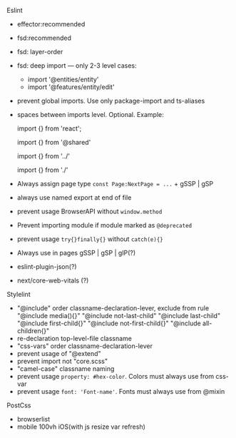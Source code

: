 Eslint
 - effector:recommended
 - fsd:recommended
 - fsd: layer-order
 - fsd: deep import — only 2-3 level
   cases:
     - import '@entities/entity'
     - import '@features/entity/edit'
 - prevent global imports. Use only package-import and ts-aliases
 - spaces between imports level. Optional. Example:


    import {} from 'react';

    import {} from '@shared'
    
    import {} from '../'

    import {} from './'


 - Always assign page type `const Page:NextPage = ...` + gSSP | gSP
 - always use named export at end of file
 - prevent usage BrowserAPI without `window.method`
 - Prevent importing module if module marked as `@deprecated`
 - prevent usage `try{}finally{}` without `catch(e){}`

 - Always use in pages gSSP | gSP | gIP(?)
 - eslint-plugin-json(?)
 - next/core-web-vitals (?)


Stylelint
 - "@include" order classname-declaration-lever, exclude from rule "@include media(){}" "@include not-last-child" "@include last-child" "@include first-child{}" "@include not-first-child{}" "@include all-children{}"
 - re-declaration top-level-file classname
 - "css-vars" order classname-declaration-lever
 - prevent usage of "@extend"
 - prevent import not "core.scss"
 - "camel-case" classname naming
 - prevent usage `property: #hex-color`. Colors must always use from css-var
 - prevent usage `font: 'Font-name'`. Fonts must always use from @mixin

PostCss
 - browserlist
 - mobile 100vh iOS(with js resize var refresh)
